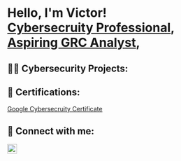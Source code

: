 <h1>Hello, I'm Victor! <br/><a href="https://github.com/Motivated2Learn">Cybersecruity Professional</a>, <a href="https://www.linkedin.com/in/vboydv/">Aspiring GRC Analyst</a>, 

<h2>👨‍💻 Cybersecurity Projects:</h2>


<h2>📜 Certifications:</h2>

<a href="https://www.credly.com/badges/805a1ac9-197f-44fe-b8e0-253a66fd658a/public_url">Google Cybersecruity Certificate</a>

<h2> 🤳 Connect with me:</h2>


[<img align="left" alt="VictorBoyd | LinkedIn" width="22px" src="https://cdn.jsdelivr.net/npm/simple-icons@v3/icons/linkedin.svg" />][linkedin]


[linkedin]: https://linkedin.com/in/vboydv

<!--
**joshmadakor1/joshmadakor1** is a ✨ _special_ ✨ repository because its `README.md` (this file) appears on your GitHub profile.

Here are some ideas to get you started:

- 🔭 I’m currently working on ...
- 🌱 I’m currently learning ...
- 👯 I’m looking to collaborate on ...
- 🤔 I’m looking for help with ...
- 💬 Ask me about ...
- 📫 How to reach me: ...
- 😄 Pronouns: ...
- ⚡ Fun fact: ...
-->
